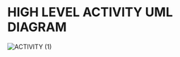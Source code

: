 # HIGH LEVEL ACTIVITY UML DIAGRAM

![ACTIVITY (1)](https://user-images.githubusercontent.com/78849542/111865273-12df8f80-898c-11eb-9926-b0e39c1fbf9c.png)


